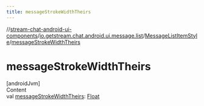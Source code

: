 ```yaml
---
title: messageStrokeWidthTheirs
---
```

//[stream-chat-android-ui-components](../../../index.md)/[io.getstream.chat.android.ui.message.list](../index.md)/[MessageListItemStyle](index.md)/[messageStrokeWidthTheirs](messageStrokeWidthTheirs.md)



# messageStrokeWidthTheirs  
[androidJvm]  
Content  
val [messageStrokeWidthTheirs](messageStrokeWidthTheirs.md): [Float](https://kotlinlang.org/api/latest/jvm/stdlib/kotlin/-float/index.html)  



